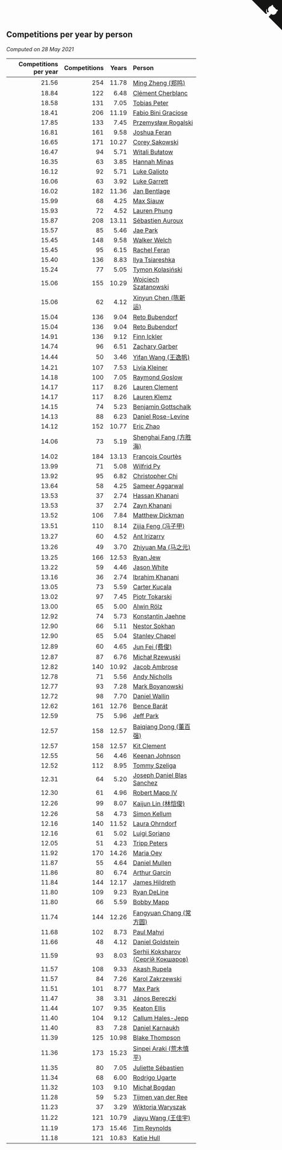 ## Competitions per year by person

*Computed on 28 May 2021*

| Competitions per year | Competitions | Years | Person |
| ---: | ---: | ---: | :--- |
| 21.56 | 254 | 11.78 | [Ming Zheng (郑鸣)](https://www.worldcubeassociation.org/persons/2009ZHEN11) |
| 18.84 | 122 | 6.48 | [Clément Cherblanc](https://www.worldcubeassociation.org/persons/2014CHER05) |
| 18.58 | 131 | 7.05 | [Tobias Peter](https://www.worldcubeassociation.org/persons/2014PETE03) |
| 18.41 | 206 | 11.19 | [Fabio Bini Graciose](https://www.worldcubeassociation.org/persons/2010GRAC02) |
| 17.85 | 133 | 7.45 | [Przemysław Rogalski](https://www.worldcubeassociation.org/persons/2013ROGA02) |
| 16.81 | 161 | 9.58 | [Joshua Feran](https://www.worldcubeassociation.org/persons/2011FERA01) |
| 16.65 | 171 | 10.27 | [Corey Sakowski](https://www.worldcubeassociation.org/persons/2011SAKO01) |
| 16.47 | 94 | 5.71 | [Witali Bułatow](https://www.worldcubeassociation.org/persons/2015BUAT01) |
| 16.35 | 63 | 3.85 | [Hannah Minas](https://www.worldcubeassociation.org/persons/2017MINA04) |
| 16.12 | 92 | 5.71 | [Luke Galioto](https://www.worldcubeassociation.org/persons/2015GALI02) |
| 16.06 | 63 | 3.92 | [Luke Garrett](https://www.worldcubeassociation.org/persons/2017GARR05) |
| 16.02 | 182 | 11.36 | [Jan Bentlage](https://www.worldcubeassociation.org/persons/2010BENT01) |
| 15.99 | 68 | 4.25 | [Max Siauw](https://www.worldcubeassociation.org/persons/2017SIAU02) |
| 15.93 | 72 | 4.52 | [Lauren Phung](https://www.worldcubeassociation.org/persons/2016PHUN02) |
| 15.87 | 208 | 13.11 | [Sébastien Auroux](https://www.worldcubeassociation.org/persons/2008AURO01) |
| 15.57 | 85 | 5.46 | [Jae Park](https://www.worldcubeassociation.org/persons/2015PARK24) |
| 15.45 | 148 | 9.58 | [Walker Welch](https://www.worldcubeassociation.org/persons/2011WELC01) |
| 15.45 | 95 | 6.15 | [Rachel Feran](https://www.worldcubeassociation.org/persons/2015FERA01) |
| 15.40 | 136 | 8.83 | [Ilya Tsiareshka](https://www.worldcubeassociation.org/persons/2012TERE01) |
| 15.24 | 77 | 5.05 | [Tymon Kolasiński](https://www.worldcubeassociation.org/persons/2016KOLA02) |
| 15.06 | 155 | 10.29 | [Wojciech Szatanowski](https://www.worldcubeassociation.org/persons/2011SZAT01) |
| 15.06 | 62 | 4.12 | [Xinyun Chen (陈新运)](https://www.worldcubeassociation.org/persons/2017CHEN36) |
| 15.04 | 136 | 9.04 | [Reto Bubendorf](https://www.worldcubeassociation.org/persons/2012BUBE01) |
| 15.04 | 136 | 9.04 | [Reto Bubendorf](https://www.worldcubeassociation.org/persons/2012BUBE01) |
| 14.91 | 136 | 9.12 | [Finn Ickler](https://www.worldcubeassociation.org/persons/2012ICKL01) |
| 14.74 | 96 | 6.51 | [Zachary Garber](https://www.worldcubeassociation.org/persons/2014GARB01) |
| 14.44 | 50 | 3.46 | [Yifan Wang (王逸帆)](https://www.worldcubeassociation.org/persons/2017WANY29) |
| 14.21 | 107 | 7.53 | [Livia Kleiner](https://www.worldcubeassociation.org/persons/2013KLEI03) |
| 14.18 | 100 | 7.05 | [Raymond Goslow](https://www.worldcubeassociation.org/persons/2014GOSL01) |
| 14.17 | 117 | 8.26 | [Lauren Clement](https://www.worldcubeassociation.org/persons/2013KLEM01) |
| 14.17 | 117 | 8.26 | [Lauren Klemz](https://www.worldcubeassociation.org/persons/2013KLEM01) |
| 14.15 | 74 | 5.23 | [Benjamin Gottschalk](https://www.worldcubeassociation.org/persons/2016GOTT01) |
| 14.13 | 88 | 6.23 | [Daniel Rose-Levine](https://www.worldcubeassociation.org/persons/2015ROSE01) |
| 14.12 | 152 | 10.77 | [Eric Zhao](https://www.worldcubeassociation.org/persons/2010ZHAO19) |
| 14.06 | 73 | 5.19 | [Shenghai Fang (方胜海)](https://www.worldcubeassociation.org/persons/2016FANG01) |
| 14.02 | 184 | 13.13 | [François Courtès](https://www.worldcubeassociation.org/persons/2008COUR01) |
| 13.99 | 71 | 5.08 | [Wilfrid Py](https://www.worldcubeassociation.org/persons/2016PYWI01) |
| 13.92 | 95 | 6.82 | [Christopher Chi](https://www.worldcubeassociation.org/persons/2014CHIC01) |
| 13.64 | 58 | 4.25 | [Sameer Aggarwal](https://www.worldcubeassociation.org/persons/2017AGGA01) |
| 13.53 | 37 | 2.74 | [Hassan Khanani](https://www.worldcubeassociation.org/persons/2018KHAN26) |
| 13.53 | 37 | 2.74 | [Zayn Khanani](https://www.worldcubeassociation.org/persons/2018KHAN28) |
| 13.52 | 106 | 7.84 | [Matthew Dickman](https://www.worldcubeassociation.org/persons/2013DICK01) |
| 13.51 | 110 | 8.14 | [Zijia Feng (冯子甲)](https://www.worldcubeassociation.org/persons/2013FENG02) |
| 13.27 | 60 | 4.52 | [Ant Irizarry](https://www.worldcubeassociation.org/persons/2016IRIZ02) |
| 13.26 | 49 | 3.70 | [Zhiyuan Ma (马之元)](https://www.worldcubeassociation.org/persons/2017MAZH04) |
| 13.25 | 166 | 12.53 | [Ryan Jew](https://www.worldcubeassociation.org/persons/2008JEWR01) |
| 13.22 | 59 | 4.46 | [Jason White](https://www.worldcubeassociation.org/persons/2016WHIT16) |
| 13.16 | 36 | 2.74 | [Ibrahim Khanani](https://www.worldcubeassociation.org/persons/2018KHAN27) |
| 13.05 | 73 | 5.59 | [Carter Kucala](https://www.worldcubeassociation.org/persons/2015KUCA01) |
| 13.02 | 97 | 7.45 | [Piotr Tokarski](https://www.worldcubeassociation.org/persons/2013TOKA01) |
| 13.00 | 65 | 5.00 | [Alwin Rölz](https://www.worldcubeassociation.org/persons/2016ROLZ01) |
| 12.92 | 74 | 5.73 | [Konstantin Jaehne](https://www.worldcubeassociation.org/persons/2015JAEH01) |
| 12.90 | 66 | 5.11 | [Nestor Sokhan](https://www.worldcubeassociation.org/persons/2016SOKH01) |
| 12.90 | 65 | 5.04 | [Stanley Chapel](https://www.worldcubeassociation.org/persons/2016CHAP04) |
| 12.89 | 60 | 4.65 | [Jun Fei (费俊)](https://www.worldcubeassociation.org/persons/2016FEIJ02) |
| 12.87 | 87 | 6.76 | [Michał Rzewuski](https://www.worldcubeassociation.org/persons/2014RZEW01) |
| 12.82 | 140 | 10.92 | [Jacob Ambrose](https://www.worldcubeassociation.org/persons/2010AMBR01) |
| 12.78 | 71 | 5.56 | [Andy Nicholls](https://www.worldcubeassociation.org/persons/2015NICH04) |
| 12.77 | 93 | 7.28 | [Mark Boyanowski](https://www.worldcubeassociation.org/persons/2014BOYA01) |
| 12.72 | 98 | 7.70 | [Daniel Wallin](https://www.worldcubeassociation.org/persons/2013WALL03) |
| 12.62 | 161 | 12.76 | [Bence Barát](https://www.worldcubeassociation.org/persons/2008BARA01) |
| 12.59 | 75 | 5.96 | [Jeff Park](https://www.worldcubeassociation.org/persons/2015PARK08) |
| 12.57 | 158 | 12.57 | [Baiqiang Dong (董百强)](https://www.worldcubeassociation.org/persons/2008DONG06) |
| 12.57 | 158 | 12.57 | [Kit Clement](https://www.worldcubeassociation.org/persons/2008CLEM01) |
| 12.55 | 56 | 4.46 | [Keenan Johnson](https://www.worldcubeassociation.org/persons/2016JOHN30) |
| 12.52 | 112 | 8.95 | [Tommy Szeliga](https://www.worldcubeassociation.org/persons/2012SZEL01) |
| 12.31 | 64 | 5.20 | [Joseph Daniel Blas Sanchez](https://www.worldcubeassociation.org/persons/2016SANC08) |
| 12.30 | 61 | 4.96 | [Robert Mapp IV](https://www.worldcubeassociation.org/persons/2016IVRO01) |
| 12.26 | 99 | 8.07 | [Kaijun Lin (林恺俊)](https://www.worldcubeassociation.org/persons/2013LINK01) |
| 12.26 | 58 | 4.73 | [Simon Kellum](https://www.worldcubeassociation.org/persons/2016KELL12) |
| 12.16 | 140 | 11.52 | [Laura Ohrndorf](https://www.worldcubeassociation.org/persons/2009OHRN01) |
| 12.16 | 61 | 5.02 | [Luigi Soriano](https://www.worldcubeassociation.org/persons/2016SORI04) |
| 12.05 | 51 | 4.23 | [Tripp Peters](https://www.worldcubeassociation.org/persons/2017PETE04) |
| 11.92 | 170 | 14.26 | [Maria Oey](https://www.worldcubeassociation.org/persons/2007OEYM01) |
| 11.87 | 55 | 4.64 | [Daniel Mullen](https://www.worldcubeassociation.org/persons/2016MULL04) |
| 11.86 | 80 | 6.74 | [Arthur Garcin](https://www.worldcubeassociation.org/persons/2014GARC27) |
| 11.84 | 144 | 12.17 | [James Hildreth](https://www.worldcubeassociation.org/persons/2009HILD01) |
| 11.80 | 109 | 9.23 | [Ryan DeLine](https://www.worldcubeassociation.org/persons/2012DELI01) |
| 11.80 | 66 | 5.59 | [Bobby Mapp](https://www.worldcubeassociation.org/persons/2015MAPP01) |
| 11.74 | 144 | 12.26 | [Fangyuan Chang (常方圆)](https://www.worldcubeassociation.org/persons/2009CHAN04) |
| 11.68 | 102 | 8.73 | [Paul Mahvi](https://www.worldcubeassociation.org/persons/2012MAHV01) |
| 11.66 | 48 | 4.12 | [Daniel Goldstein](https://www.worldcubeassociation.org/persons/2017GOLD01) |
| 11.59 | 93 | 8.03 | [Serhii Koksharov (Сергій Кокшаров)](https://www.worldcubeassociation.org/persons/2013KOKS01) |
| 11.57 | 108 | 9.33 | [Akash Rupela](https://www.worldcubeassociation.org/persons/2012RUPE01) |
| 11.57 | 84 | 7.26 | [Karol Zakrzewski](https://www.worldcubeassociation.org/persons/2014ZAKR01) |
| 11.51 | 101 | 8.77 | [Max Park](https://www.worldcubeassociation.org/persons/2012PARK03) |
| 11.47 | 38 | 3.31 | [János Bereczki](https://www.worldcubeassociation.org/persons/2018BERE01) |
| 11.44 | 107 | 9.35 | [Keaton Ellis](https://www.worldcubeassociation.org/persons/2012ELLI01) |
| 11.40 | 104 | 9.12 | [Callum Hales-Jepp](https://www.worldcubeassociation.org/persons/2012HALE01) |
| 11.40 | 83 | 7.28 | [Daniel Karnaukh](https://www.worldcubeassociation.org/persons/2014KARN02) |
| 11.39 | 125 | 10.98 | [Blake Thompson](https://www.worldcubeassociation.org/persons/2010THOM03) |
| 11.36 | 173 | 15.23 | [Sinpei Araki (荒木慎平)](https://www.worldcubeassociation.org/persons/2006ARAK01) |
| 11.35 | 80 | 7.05 | [Juliette Sébastien](https://www.worldcubeassociation.org/persons/2014SEBA01) |
| 11.34 | 68 | 6.00 | [Rodrigo Ugarte](https://www.worldcubeassociation.org/persons/2015UGAR01) |
| 11.32 | 103 | 9.10 | [Michał Bogdan](https://www.worldcubeassociation.org/persons/2012BOGD01) |
| 11.28 | 59 | 5.23 | [Tijmen van der Ree](https://www.worldcubeassociation.org/persons/2016REET01) |
| 11.23 | 37 | 3.29 | [Wiktoria Waryszak](https://www.worldcubeassociation.org/persons/2018WARY01) |
| 11.22 | 121 | 10.79 | [Jiayu Wang (王佳宇)](https://www.worldcubeassociation.org/persons/2010WANG53) |
| 11.19 | 173 | 15.46 | [Tim Reynolds](https://www.worldcubeassociation.org/persons/2005REYN01) |
| 11.18 | 121 | 10.83 | [Katie Hull](https://www.worldcubeassociation.org/persons/2010HULL01) |


<a href="https://github.com/jonatanklosko/wca_statistics" class="github-corner" aria-label="View source on Github"><svg width="80" height="80" viewBox="0 0 250 250" style="fill:#151513; color:#fff; position: absolute; top: 0; border: 0; right: 0;" aria-hidden="true"><path d="M0,0 L115,115 L130,115 L142,142 L250,250 L250,0 Z"></path><path d="M128.3,109.0 C113.8,99.7 119.0,89.6 119.0,89.6 C122.0,82.7 120.5,78.6 120.5,78.6 C119.2,72.0 123.4,76.3 123.4,76.3 C127.3,80.9 125.5,87.3 125.5,87.3 C122.9,97.6 130.6,101.9 134.4,103.2" fill="currentColor" style="transform-origin: 130px 106px;" class="octo-arm"></path><path d="M115.0,115.0 C114.9,115.1 118.7,116.5 119.8,115.4 L133.7,101.6 C136.9,99.2 139.9,98.4 142.2,98.6 C133.8,88.0 127.5,74.4 143.8,58.0 C148.5,53.4 154.0,51.2 159.7,51.0 C160.3,49.4 163.2,43.6 171.4,40.1 C171.4,40.1 176.1,42.5 178.8,56.2 C183.1,58.6 187.2,61.8 190.9,65.4 C194.5,69.0 197.7,73.2 200.1,77.6 C213.8,80.2 216.3,84.9 216.3,84.9 C212.7,93.1 206.9,96.0 205.4,96.6 C205.1,102.4 203.0,107.8 198.3,112.5 C181.9,128.9 168.3,122.5 157.7,114.1 C157.9,116.9 156.7,120.9 152.7,124.9 L141.0,136.5 C139.8,137.7 141.6,141.9 141.8,141.8 Z" fill="currentColor" class="octo-body"></path></svg></a><style>.github-corner:hover .octo-arm{animation:octocat-wave 560ms ease-in-out}@keyframes octocat-wave{0%,100%{transform:rotate(0)}20%,60%{transform:rotate(-25deg)}40%,80%{transform:rotate(10deg)}}@media (max-width:500px){.github-corner:hover .octo-arm{animation:none}.github-corner .octo-arm{animation:octocat-wave 560ms ease-in-out}}</style>
